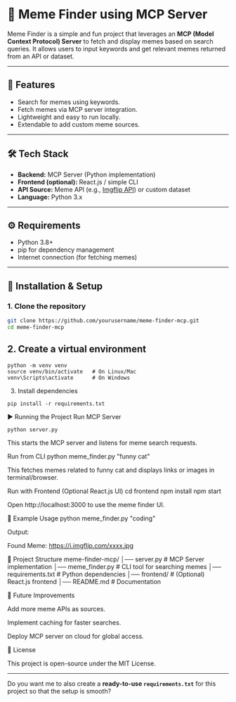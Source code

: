 # 🚀 Meme Finder using MCP Server

Meme Finder is a simple and fun project that leverages an **MCP (Model Context Protocol) Server** to fetch and display memes based on search queries. It allows users to input keywords and get relevant memes returned from an API or dataset.

---

## 📌 Features
- Search for memes using keywords.
- Fetch memes via MCP server integration.
- Lightweight and easy to run locally.
- Extendable to add custom meme sources.

---

## 🛠️ Tech Stack
- **Backend:** MCP Server (Python implementation)
- **Frontend (optional):** React.js / simple CLI
- **API Source:** Meme API (e.g., [Imgflip API](https://api.imgflip.com)) or custom dataset
- **Language:** Python 3.x

---

## ⚙️ Requirements
- Python 3.8+  
- pip for dependency management  
- Internet connection (for fetching memes)  

---

## 🔧 Installation & Setup

### 1. Clone the repository
```bash
git clone https://github.com/yourusername/meme-finder-mcp.git
cd meme-finder-mcp 
```
## 2. Create a virtual environment
```
python -m venv venv
source venv/bin/activate   # On Linux/Mac
venv\Scripts\activate      # On Windows
```
3. Install dependencies
```
pip install -r requirements.txt
```
▶️ Running the Project
Run MCP Server
```
python server.py
```

This starts the MCP server and listens for meme search requests.

Run from CLI
python meme_finder.py "funny cat"


This fetches memes related to funny cat and displays links or images in terminal/browser.

Run with Frontend (Optional React.js UI)
cd frontend
npm install
npm start


Open http://localhost:3000
 to use the meme finder UI.

🧩 Example Usage
python meme_finder.py "coding"


Output:

Found Meme:
https://i.imgflip.com/xxxx.jpg

📂 Project Structure
meme-finder-mcp/
│── server.py            # MCP Server implementation
│── meme_finder.py       # CLI tool for searching memes
│── requirements.txt     # Python dependencies
│── frontend/            # (Optional) React.js frontend
│── README.md            # Documentation

🚀 Future Improvements

Add more meme APIs as sources.

Implement caching for faster searches.

Deploy MCP server on cloud for global access.

📜 License

This project is open-source under the MIT License.


---

Do you want me to also create a **ready-to-use `requirements.txt`** for this project so that the setup is smooth?
